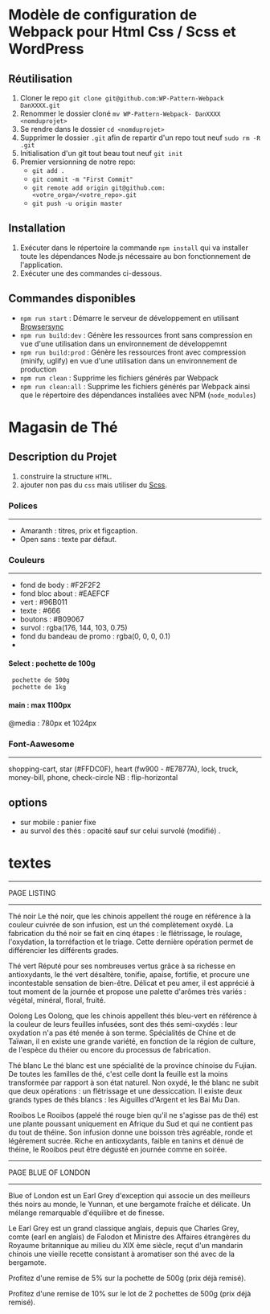# Modèle de configuration de Webpack pour Html Css / Scss et WordPress

## Réutilisation

1. Cloner le repo `git clone git@github.com:WP-Pattern-Webpack DanXXXX.git`
2. Renommer le dossier cloné `mv WP-Pattern-Webpack- DanXXXX <nomduprojet>`
3. Se rendre dans le dossier `cd <nomduprojet>`
4. Supprimer le dossier `.git` afin de repartir d'un repo tout neuf `sudo rm -R .git`
5. Initialisation d'un git tout beau tout neuf `git init`
6. Premier versionning de notre repo:
    - `git add .`
    - `git commit -m "First Commit"`
    - `git remote add origin git@github.com:<votre_orga>/<votre_repo>.git`
    - `git push -u origin master`

## Installation

1. Exécuter dans le répertoire la commande `npm install` qui va installer toute les dépendances Node.js nécessaire au bon fonctionnement de l'application.
2. Exécuter une des commandes ci-dessous.

## Commandes disponibles

- `npm run start` : Démarre le serveur de développement en utilisant [Browsersync](https://www.browsersync.io/)
- `npm run build:dev` : Génère les ressources front sans compression en vue d'une utilisation dans un environnement de développemnt
- `npm run build:prod` : Génère les ressources front avec compression (minify, uglify) en vue d'une utilisation dans un environnement de production
- `npm run clean` : Supprime les fichiers générés par Webpack
- `npm run clean:all` : Supprime les fichiers générés par Webpack ainsi que le répertoire des dépendances installées avec NPM (`node_modules`)


#  Magasin de Thé

## Description du Projet

1. construire la structure `HTML`.
2. ajouter non pas du `css` mais utiliser du [Scss](https://sass-guidelin.es/fr/).

### Polices
--------
- Amaranth : titres, prix et figcaption.
- Open sans : texte par défaut.

### Couleurs
---------
- fond de body : #F2F2F2
- fond bloc  about : #EAEFCF
- vert : #96B011
- texte : #666
- boutons : #B09067
- survol : rgba(176, 144, 103, 0.75)
- fond du bandeau de promo : rgba(0, 0, 0, 0.1)
- 
#### Select : pochette de 100g

	 pochette de 500g
 	 pochette de 1kg

#### main : max 1100px

@media : 780px et 1024px

### Font-Aawesome
---
shopping-cart, star (#FFDC0F), heart (fw900 - #E7877A), lock, truck, money-bill, phone, check-circle
NB : flip-horizontal

## options

- sur mobile : panier fixe
- au survol des thés : opacité sauf sur celui survolé (modifié) .

# textes

***************
PAGE LISTING
***************

Thé noir
Le thé noir, que les chinois appellent thé rouge en référence à la couleur cuivrée de son infusion, est un thé complètement oxydé. La fabrication du thé noir se fait en cinq étapes : le flétrissage, le roulage, l'oxydation, la torréfaction et le triage. Cette dernière opération permet de différencier les différents grades.

Thé vert
Réputé pour ses nombreuses vertus grâce à sa richesse en antioxydants, le thé vert désaltère, tonifie, apaise, fortifie, et procure une incontestable sensation de bien-être. Délicat et peu amer, il est apprécié à tout moment de la journée et propose une palette d'arômes très variés : végétal, minéral, floral, fruité.

Oolong
Les Oolong, que les chinois appellent thés bleu-vert en référence à la couleur de leurs feuilles infusées, sont des thés semi-oxydés : leur oxydation n'a pas été menée à son terme. Spécialités de Chine et de Taïwan, il en existe une grande variété, en fonction de la région de culture, de l'espèce du théier ou encore du processus de fabrication.

Thé blanc
Le thé blanc est une spécialité de la province chinoise du Fujian. De toutes les familles de thé, c'est celle dont la feuille est la moins transformée par rapport à son état naturel. Non oxydé, le thé blanc ne subit que deux opérations : un flétrissage et une dessiccation. Il existe deux grands types de thés blancs : les Aiguilles d'Argent et les Bai Mu Dan.

Rooibos
Le Rooibos (appelé thé rouge bien qu'il ne s'agisse pas de thé) est une plante poussant uniquement en Afrique du Sud et qui ne contient pas du tout de théine. Son infusion donne une boisson très agréable, ronde et légèrement sucrée. Riche en antioxydants, faible en tanins et dénué de théine, le Rooibos peut être dégusté en journée comme en soirée.


************************
PAGE BLUE OF LONDON
*************************

Blue of London est un Earl Grey d'exception qui associe un des meilleurs thés noirs au monde, le Yunnan, et une bergamote fraîche et délicate. Un mélange remarquable d'équilibre et de finesse.

Le Earl Grey est un grand classique anglais, depuis que Charles Grey, comte (earl en anglais) de Falodon et Ministre des Affaires étrangères du Royaume britannique au milieu du XIX ème siècle, reçut d'un mandarin chinois une vieille recette consistant à aromatiser son thé avec de la bergamote.

Profitez d'une remise de 5% sur la pochette de 500g (prix déjà remisé).

Profitez d'une remise de 10% sur le lot de 2 pochettes de 500g (prix déjà remisé).
